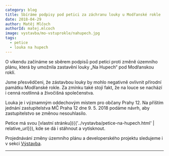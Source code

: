 ```yaml
---
category: blog
title: Sbíráme podpisy pod petici za záchranu louky u Modřanské rokle
date: 2018-04-29
author: Matěj Mlčoch
authorId: matej.mlcoch
image: vystavba/mo-vstuprokle/nahupech.jpg
tags:
  - petice
  - louka na hupech
---
```


O víkendu začínáme se sběrem podpisů pod petici proti změně územního plánu, která by umožnila zastavění louky „Na Hupech“ pod Modřanskou roklí.

Jsme přesvědčeni, že zástavbou louky by mohlo negativně ovlivnit přírodní památku Modřanské rokle. Za zmínku také stojí fakt, že na louce se nachází i cenná rostlinná a živočišná společenstva.

Louka je i významným oddechovým místem pro občany Prahy 12. Na příštím jednání zastupitelstva MČ Praha 12 dne 9. 5. 2018 podáme návrh, aby zastupitelstvo se změnou nesouhlasilo.

Petice má svou [vlastní stránku]({{'../vystavba/petice-na-hupech.html' | relative_url}}), kde se dá i stáhnout a vytisknout.

Projednávání změny územního plánu a developerského projektu sledujeme i v sekci [Výstavba](../vystavba/modrany-modranska-rokle-na-hupech.html).

- - -
